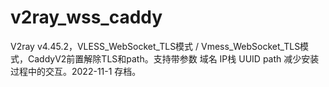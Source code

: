 # v2ray_wss_caddy
V2ray v4.45.2，VLESS_WebSocket_TLS模式 / Vmess_WebSocket_TLS模式，CaddyV2前置解除TLS和path。支持带参数 域名 IP栈 UUID path 减少安装过程中的交互。2022-11-1 存档。
